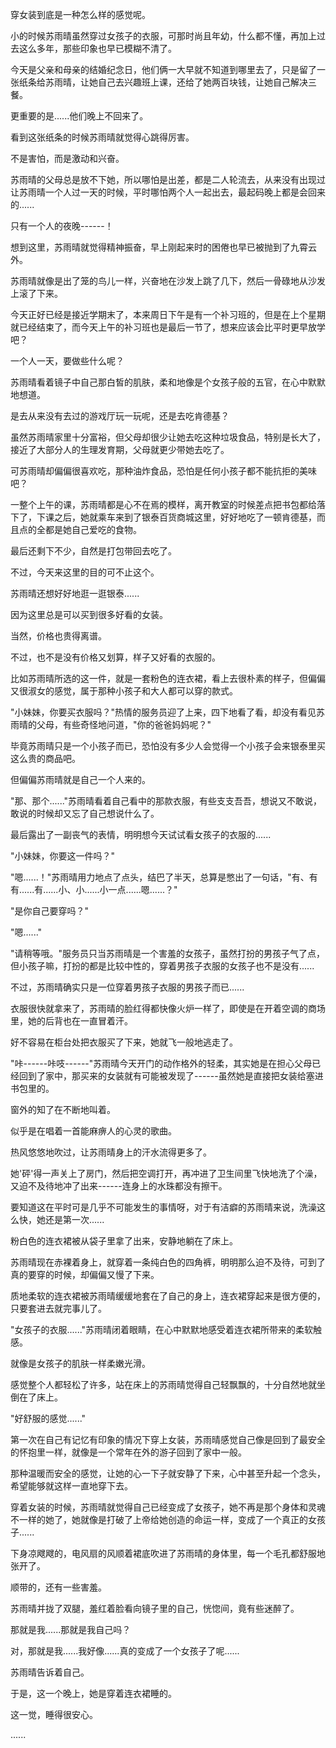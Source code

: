 <link rel="stylesheet" href="../../styles/text.css" />

穿女装到底是一种怎么样的感觉呢。

小的时候苏雨晴虽然穿过女孩子的衣服，可那时尚且年幼，什么都不懂，再加上过去这么多年，那些印象也早已模糊不清了。

今天是父亲和母亲的结婚纪念日，他们俩一大早就不知道到哪里去了，只是留了一张纸条给苏雨晴，让她自己去兴趣班上课，还给了她两百块钱，让她自己解决三餐。

更重要的是......他们晚上不回来了。

看到这张纸条的时候苏雨晴就觉得心跳得厉害。

不是害怕，而是激动和兴奋。

苏雨晴的父母总是放不下她，所以哪怕是出差，都是二人轮流去，从来没有出现过让苏雨晴一个人过一天的时候，平时哪怕两个人一起出去，最起码晚上都是会回来的......

只有一个人的夜晚------！

想到这里，苏雨晴就觉得精神振奋，早上刚起来时的困倦也早已被抛到了九霄云外。

苏雨晴就像是出了笼的鸟儿一样，兴奋地在沙发上跳了几下，然后一骨碌地从沙发上滚了下来。

今天正好已经是接近学期末了，本来周日下午是有一个补习班的，但是在上个星期就已经结束了，而今天上午的补习班也是最后一节了，想来应该会比平时更早放学吧？

一个人一天，要做些什么呢？

苏雨晴看着镜子中自己那白皙的肌肤，柔和地像是个女孩子般的五官，在心中默默地想道。

是去从来没有去过的游戏厅玩一玩呢，还是去吃肯德基？

虽然苏雨晴家里十分富裕，但父母却很少让她去吃这种垃圾食品，特别是长大了，接近了大部分人的生理发育期，父母就更少带她去吃了。

可苏雨晴却偏偏很喜欢吃，那种油炸食品，恐怕是任何小孩子都不能抗拒的美味吧？

一整个上午的课，苏雨晴都是心不在焉的模样，离开教室的时候差点把书包都给落下了，下课之后，她就乘车来到了银泰百货商城这里，好好地吃了一顿肯德基，而且点的全都是她自己爱吃的食物。

最后还剩下不少，自然是打包带回去吃了。

不过，今天来这里的目的可不止这个。

苏雨晴还想好好地逛一逛银泰......

因为这里总是可以买到很多好看的女装。

当然，价格也贵得离谱。

不过，也不是没有价格又划算，样子又好看的衣服的。

比如苏雨晴所选的这一件，就是一套粉色的连衣裙，看上去很朴素的样子，但偏偏又很淑女的感觉，属于那种小孩子和大人都可以穿的款式。

"小妹妹，你要买衣服吗？"热情的服务员迎了上来，四下地看了看，却没有看见苏雨晴的父母，有些奇怪地问道，"你的爸爸妈妈呢？"

毕竟苏雨晴只是一个小孩子而已，恐怕没有多少人会觉得一个小孩子会来银泰里买这么贵的商品吧。

但偏偏苏雨晴就是自己一个人来的。

"那、那个......"苏雨晴看着自己看中的那款衣服，有些支支吾吾，想说又不敢说，敢说的时候却又忘了自己想说什么了。

最后露出了一副丧气的表情，明明想今天试试看女孩子的衣服的......

"小妹妹，你要这一件吗？"

"嗯......！"苏雨晴用力地点了点头，结巴了半天，总算是憋出了一句话，"有、有有......有......小、小......小一点......嗯......？"

"是你自己要穿吗？"

"嗯......"

"请稍等哦。"服务员只当苏雨晴是一个害羞的女孩子，虽然打扮的男孩子气了点，但小孩子嘛，打扮的都是比较中性的，穿着男孩子衣服的女孩子也不是没有......

不过，苏雨晴确实只是一位穿着男孩子衣服的男孩子而已......

衣服很快就拿来了，苏雨晴的脸红得都快像火炉一样了，即使是在开着空调的商场里，她的后背也在一直冒着汗。

好不容易在柜台处把衣服买了下来，她就飞一般地逃走了。

"咔------咔吱------"苏雨晴今天开门的动作格外的轻柔，其实她是在担心父母已经回到了家中，那买来的女装就有可能被发现了------虽然她是直接把女装给塞进书包里的。

窗外的知了在不断地叫着。

似乎是在唱着一首能麻痹人的心灵的歌曲。

热风悠悠地吹过，让苏雨晴身上的汗水流得更多了。

她'砰'得一声关上了房门，然后把空调打开，再冲进了卫生间里飞快地洗了个澡，又迫不及待地冲了出来------连身上的水珠都没有擦干。

要知道这在平时可是几乎不可能发生的事情呀，对于有洁癖的苏雨晴来说，洗澡这么快，她还是第一次......

粉白色的连衣裙被从袋子里拿了出来，安静地躺在了床上。

苏雨晴现在赤裸着身上，就穿着一条纯白色的四角裤，明明那么迫不及待，可到了真的要穿的时候，却偏偏又慢了下来。

质地柔软的连衣裙被苏雨晴缓缓地套在了自己的身上，连衣裙穿起来是很方便的，只要套进去就完事儿了。

"女孩子的衣服......"苏雨晴闭着眼睛，在心中默默地感受着连衣裙所带来的柔软触感。

就像是女孩子的肌肤一样柔嫩光滑。

感觉整个人都轻松了许多，站在床上的苏雨晴觉得自己轻飘飘的，十分自然地就坐倒在了床上。

"好舒服的感觉......"

第一次在自己有记忆有印象的情况下穿上女装，苏雨晴感觉自己像是回到了最安全的怀抱里一样，就像是一个常年在外的游子回到了家中一般。

那种温暖而安全的感觉，让她的心一下子就安静了下来，心中甚至升起一个念头，希望能够就这样一直地穿下去。

穿着女装的时候，苏雨晴就觉得自己已经变成了女孩子，她不再是那个身体和灵魂不一样的她了，她就像是打破了上帝给她创造的命运一样，变成了一个真正的女孩子......

下身凉飕飕的，电风扇的风顺着裙底吹进了苏雨晴的身体里，每一个毛孔都舒服地张开了。

顺带的，还有一些害羞。

苏雨晴并拢了双腿，羞红着脸看向镜子里的自己，恍惚间，竟有些迷醉了。

那就是我......那就是我自己吗？

对，那就是我......我好像......真的变成了一个女孩子了呢......

苏雨晴告诉着自己。

于是，这一个晚上，她是穿着连衣裙睡的。

这一觉，睡得很安心。

......
